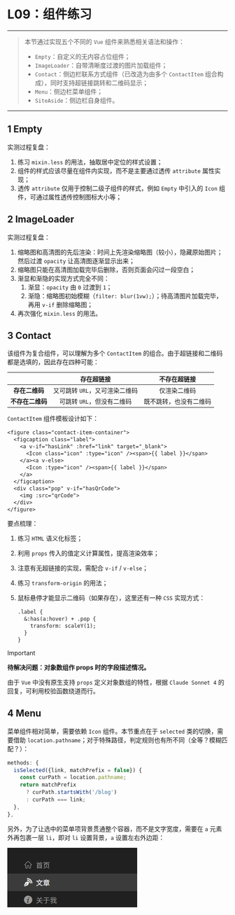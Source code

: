 # L09：组件练习

---

> 本节通过实现五个不同的 `Vue` 组件来熟悉相关语法和操作：
>
> - `Empty`：自定义的无内容占位组件；
> - `ImageLoader`：自带清晰度过渡的图片加载组件；
> - `Contact`：侧边栏联系方式组件（已改造为由多个 `ContactItem` 组合构成），同时支持超链接跳转和二维码显示；
> - `Menu`：侧边栏菜单组件；
> - `SiteAside`：侧边栏自身组件。

---

## 1 Empty

实测过程复盘：

1. 练习 `mixin.less` 的用法，抽取居中定位的样式设置；
2. 组件的样式应该尽量在组件内实现，而不是主要通过透传 `attribute` 属性实现；
3. 透传 `attribute` 仅用于控制二级子组件的样式，例如 `Empty` 中引入的 `Icon` 组件，可通过属性透传控制图标大小等；



## 2 ImageLoader

实测过程复盘：

1. 缩略图和高清图的先后渲染：时间上先渲染缩略图（较小），隐藏原始图片；然后过渡 `opacity` 让高清图逐渐显示出来；
2. 缩略图只能在高清图加载完毕后删除，否则页面会闪过一段空白；
3. 渐显和渐隐的实现方式完全不同：
   1. 渐显：`opacity` 由 `0` 过渡到 `1`；
   2. 渐隐：缩略图初始模糊（`filter: blur(1vw);`）；待高清图片加载完毕，再用 `v-if` 删除缩略图；
4. 再次强化 `mixin.less` 的用法。



## 3 Contact

该组件为复合组件，可以理解为多个 `ContactItem` 的组合。由于超链接和二维码都是选填的，因此存在四种可能：

|                  |         **存在超链接**         |    **不存在超链接**    |
| :--------------: | :----------------------------: | :--------------------: |
|  **存在二维码**  | 又可跳转 `URL`，又可渲染二维码 |      仅渲染二维码      |
| **不存在二维码** |   可跳转 `URL`，但没有二维码   | 既不跳转，也没有二维码 |

`ContactItem` 组件模板设计如下：

```vue
<figure class="contact-item-container">
  <figcaption class="label">
    <a v-if="hasLink" :href="link" target="_blank">
      <Icon class="icon" :type="icon" /><span>{{ label }}</span>
    </a><a v-else>
      <Icon :type="icon" /><span>{{ label }}</span>
    </a>
  </figcaption>
  <div class="pop" v-if="hasQrCode">
    <img :src="qrCode">
  </div>
</figure>
```

要点梳理：

1. 练习 `HTML` 语义化标签；

2. 利用 `props` 传入的值定义计算属性，提高渲染效率；

3. 注意有无超链接的实现，需配合 `v-if` / `v-else`；

4. 练习 `transform-origin` 的用法；

5. 鼠标悬停才能显示二维码（如果存在），这里还有一种 `CSS` 实现方式：

   ```less
   .label {
     &:has(a:hover) + .pop {
       transform: scaleY(1);
     }
   }
   ```

> [!important]
>
> **待解决问题：对象数组作 props 时的字段描述情况。**
>
> 由于 `Vue` 中没有原生支持 `props` 定义对象数组的特性，根据 `Claude Sonnet 4` 的回复，可利用校验函数绕道而行。



## 4 Menu

菜单组件相对简单，需要依赖 `Icon` 组件。本节重点在于 `selected` 类的切换，需要借助 `location.pathname`；对于特殊路径，判定规则也有所不同（全等？模糊匹配？）：

```js
methods: {
  isSelected({link, matchPrefix = false}) {
    const curPath = location.pathname;
    return matchPrefix
      ? curPath.startsWith('/blog')
      : curPath === link;      
  },
},
```

另外，为了让选中的菜单项背景贯通整个容器，而不是文字宽度，需要在 `a` 元素外再包裹一层 `li`，即对 `li` 设置背景，`a` 设置左右外边距：

![](../assets/9.7.png)
